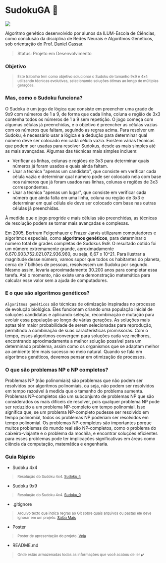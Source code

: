 # SudokuGA 🔢

<img align="center" src="https://www.somatematica.com.br/curiosidades/sudoku.gif">

Algoritmo genético desenvolvido por alunos da ILUM-Escola de Ciências, como conclusão da disciplina de Redes Neurais e Algoritmos Genéticos, sob orientação do [Prof. Daniel Cassar](https://github.com/drcassar). 

> Status: Projeto em Desenvolvimento

### Objetivo
> <sub>Este trabalho tem como objetivo solucionar o Sudoku de tamanho 9x9 e 4x4 utilizando técnicas evolutivas, selecionando soluções ótimas ao longo de múltiplas gerações.</sub>

### Mas, como o Sudoku funciona?

O Sudoku é um jogo de lógica que consiste em preencher uma grade de 9x9 com números de 1 a 9, de forma que cada linha, coluna e região de 3x3 contenha todos os números de 1 a 9 sem repetição. O jogo começa com algumas células já preenchidas, e o objetivo é preencher as células vazias com os números que faltam, seguindo as regras acima. Para resolver um Sudoku, é necessário usar a lógica e a dedução para determinar qual número deve ser colocado em cada célula vazia. Existem várias técnicas que podem ser usadas para resolver Sudokus, desde as mais simples até as mais avançadas. Algumas das técnicas mais simples incluem:

- Verificar as linhas, colunas e regiões de 3x3 para determinar quais números já foram usados e quais ainda faltam.
- Usar a técnica "apenas um candidato", que consiste em verificar cada célula vazia e determinar qual número pode ser colocado nela com base nos números que já foram usados nas linhas, colunas e regiões de 3x3 correspondentes.
- Usar a técnica "apenas um lugar", que consiste em verificar cada número que ainda falta em uma linha, coluna ou região de 3x3 e determinar em qual célula ele deve ser colocado com base nas outras células já preenchidas.
  
À medida que o jogo progride e mais células são preenchidas, as técnicas de resolução podem se tornar mais avançadas e complexas.

Em 2005, Bertram Felgenhauer e Frazer Jarvis utilizaram computadores e algoritmos especiais, como __algoritmos genéticos__, para determinar o número total de grades completas de Sudokus 9x9. O resultado obtido foi um número extremamente grande, aproximadamente 6.670.903.752.021.072.936.960, ou seja, 6,67 x 10^21. Para ilustrar a magnitude desse número, vamos supor que todos os habitantes do planeta, cerca de 7 bilhões de pessoas, resolvessem um Sudoku por segundo. Mesmo assim, levaria aproximadamente 30.200 anos para completar essa tarefa. Até o momento, não existe uma demonstração matemática para calcular esse valor sem a ajuda de computadores.

### E o que são algoritmos genéticos?

`Algoritmos genéticos` são técnicas de otimização inspiradas no processo de evolução biológica. Eles funcionam criando uma população inicial de soluções candidatas e aplicando seleção, recombinação e mutação para evoluir essa população ao longo de várias gerações. As soluções mais aptas têm maior probabilidade de serem selecionadas para reprodução, permitindo a combinação de suas características promissoras. Com o tempo, esses algoritmos convergem para soluções cada vez melhores, encontrando aproximadamente a melhor solução possível para um determinado problema, assim como os organismos que se adaptam melhor ao ambiente têm mais sucesso no meio natural. Quando se fala em algoritmos genéticos, devemos pensar em otimização de processos.

### O que são problemas NP e NP completos?

Problemas NP (não polinomiais) são problemas que não podem ser resolvidos por algoritmos polinomiais, ou seja, não podem ser resolvidos em tempo razoável à medida que o tamanho do problema aumenta. Problemas NP-completos são um subconjunto de problemas NP que são considerados os mais difíceis de resolver, pois qualquer problema NP pode ser reduzido a um problema NP-completo em tempo polinomial. Isso significa que, se um problema NP-completo pudesse ser resolvido em tempo polinomial, todos os problemas NP poderiam ser resolvidos em tempo polinomial. Os problemas NP-completos são importantes porque muitos problemas do mundo real são NP-completos, como o problema do caixeiro-viajante e o problema da mochila, e encontrar soluções eficientes para esses problemas pode ter implicações significativas em áreas como ciência da computação, matemática e engenharia.

### Guia Rápido 

* Sudoku 4x4
> <sub> Resolução do Sudoku 4x4. [Sudoku_4](https://github.com/AnaLoponi/SudokuGA/blob/main/Sudoku_4.ipynb)</sub>
* Sudoku 9x9
> <sub> Resolução do Sudoku 4x4. [Sudoku_9](https://github.com/AnaLoponi/SudokuGA/blob/main/Sudoku_9.ipynb)</sub>
* .gitignore
> <sub>Arquivo texto que indica regras ao Git sobre quais arquivos ou pastas ele deve ignorar em um projeto. [Saiba Mais](https://docs.github.com/en/get-started/getting-started-with-git/ignoring-files)</sub>
* Poster
> <sub>Poster de apresentação do projeto. [Veja](https://github.com/AnaLoponi/SudokuGA/blob/main/poster_SudokuGA.pdf)</sub>
* README.md
> <sub>Onde estão armazenadas todas as informações que você acabou de ler ✔️</sub>
